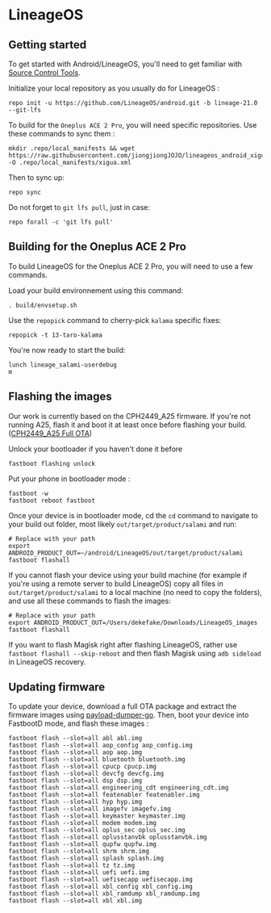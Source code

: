 LineageOS
===========

Getting started
---------------

To get started with Android/LineageOS, you'll need to get familiar with [Source Control Tools](https://source.android.com/setup/develop).

Initialize your local repository as you usually do for LineageOS :
```
repo init -u https://github.com/LineageOS/android.git -b lineage-21.0 --git-lfs
```
To build for the `Oneplus ACE 2 Pro`, you will need specific repositories. Use these commands to sync them :
```
mkdir .repo/local_manifests && wget https://raw.githubusercontent.com/jiongjiongJOJO/lineageos_android_xigua/master/xigua.xml -O .repo/local_manifests/xigua.xml
```
Then to sync up:
```
repo sync
```
Do not forget to `git lfs pull`, just in case:
```
repo forall -c 'git lfs pull'
```


Building for the Oneplus ACE 2 Pro
------------------
To build LineageOS for the Oneplus ACE 2 Pro, you will need to use a few commands.

Load your build environnement using this command:
```
. build/envsetup.sh
```
Use the `repopick` command to cherry-pick `kalama` specific fixes:
```
repopick -t 13-taro-kalama
```
You're now ready to start the build:
```
lunch lineage_salami-userdebug
m
```


Flashing the images
------------------
Our work is currently based on the CPH2449_A25 firmware. If you're not running A25, flash it and boot it at least once before flashing your build. ([CPH2449_A25 Full OTA](https://gauss-componentotacostmanual-eu.allawnofs.com/remove-28f8287dcc47dbfd64d1cfb31f877f75/component-ota/23/08/28/9d93d654eec1429684aec3692137c786.zip))

Unlock your bootloader if you haven't done it before
```
fastboot flashing unlock
```
Put your phone in bootloader mode :
```
fastboot -w
fastboot reboot fastboot
```
Once your device is in bootloader mode, cd the `cd` command to navigate to your build out folder, most likely `out/target/product/salami` and run:
```
# Replace with your path
export ANDROID_PRODUCT_OUT=~/android/LineageOS/out/target/product/salami
fastboot flashall
```
If you cannot flash your device using your build machine (for example if you're using a remote server to build LineageOS) copy all files in `out/target/product/salami` to a local machine (no need to copy the folders), and use all these commands to flash the images:
```
# Replace with your path
export ANDROID_PRODUCT_OUT=/Users/dekefake/Downloads/LineageOS_images
fastboot flashall
```
If you want to flash Magisk right after flashing LineageOS, rather use `fastboot flashall --skip-reboot` and then flash Magisk using `adb sideload` in LineageOS recovery.


Updating firmware
---------------
To update your device, download a full OTA package and extract the firmware images using [payload-dumper-go](https://github.com/ssut/payload-dumper-go). Then, boot your device into FastbootD mode, and flash these images :
```
fastboot flash --slot=all abl abl.img
fastboot flash --slot=all aop_config aop_config.img
fastboot flash --slot=all aop aop.img
fastboot flash --slot=all bluetooth bluetooth.img
fastboot flash --slot=all cpucp cpucp.img
fastboot flash --slot=all devcfg devcfg.img
fastboot flash --slot=all dsp dsp.img
fastboot flash --slot=all engineering_cdt engineering_cdt.img
fastboot flash --slot=all featenabler featenabler.img
fastboot flash --slot=all hyp hyp.img
fastboot flash --slot=all imagefv imagefv.img
fastboot flash --slot=all keymaster keymaster.img
fastboot flash --slot=all modem modem.img
fastboot flash --slot=all oplus_sec oplus_sec.img
fastboot flash --slot=all oplusstanvbk oplusstanvbk.img
fastboot flash --slot=all qupfw qupfw.img
fastboot flash --slot=all shrm shrm.img
fastboot flash --slot=all splash splash.img
fastboot flash --slot=all tz tz.img
fastboot flash --slot=all uefi uefi.img
fastboot flash --slot=all uefisecapp uefisecapp.img
fastboot flash --slot=all xbl_config xbl_config.img
fastboot flash --slot=all xbl_ramdump xbl_ramdump.img
fastboot flash --slot=all xbl xbl.img
```
